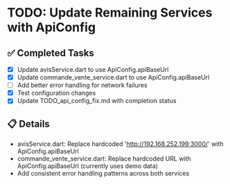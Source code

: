 # TODO: Update Remaining Services with ApiConfig

## ✅ Completed Tasks
- [x] Update avisService.dart to use ApiConfig.apiBaseUrl
- [x] Update commande_vente_service.dart to use ApiConfig.apiBaseUrl
- [ ] Add better error handling for network failures
- [x] Test configuration changes
- [x] Update TODO_api_config_fix.md with completion status

## 📋 Details
- avisService.dart: Replace hardcoded 'http://192.168.252.199:3000/' with ApiConfig.apiBaseUrl
- commande_vente_service.dart: Replace hardcoded URL with ApiConfig.apiBaseUrl (currently uses demo data)
- Add consistent error handling patterns across both services
